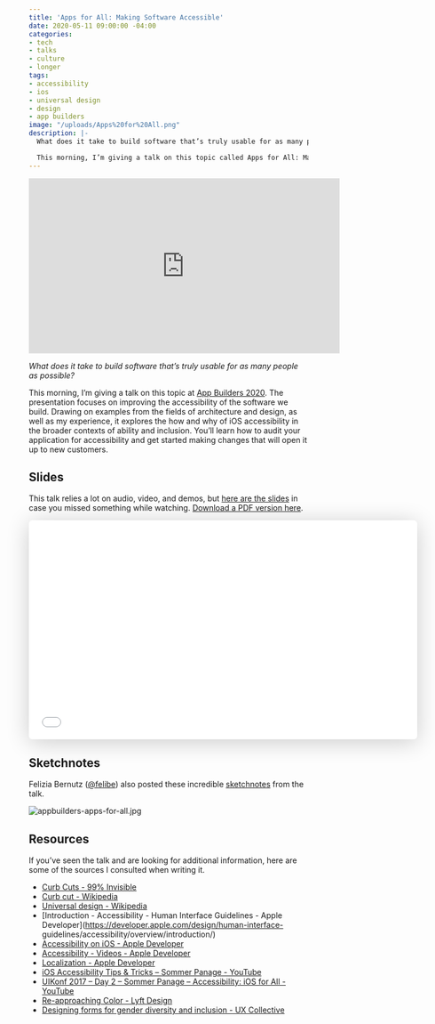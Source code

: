 ```yaml
---
title: 'Apps for All: Making Software Accessible'
date: 2020-05-11 09:00:00 -04:00
categories:
- tech
- talks
- culture
- longer
tags:
- accessibility
- ios
- universal design
- design
- app builders
image: "/uploads/Apps%20for%20All.png"
description: |-
  What does it take to build software that’s truly usable for as many people as possible?

  This morning, I’m giving a talk on this topic called Apps for All: Making Software Accessible at App Builders CH 2020. The presentation focuses on improving the accessibility of the software we build.
---
```


<iframe width="560" height="315" src="https://www.youtube-nocookie.com/embed/LHHmx5XxIBc" frameborder="0" allow="accelerometer; autoplay; encrypted-media; gyroscope; picture-in-picture" allowfullscreen></iframe>

*What does it take to build software that’s truly usable for as many people as possible?*

This morning, I’m giving a talk on this topic at [App Builders 2020](https://appbuilders.ch). The presentation focuses on improving the accessibility of the software we build. Drawing on examples from the fields of architecture and design, as well as my experience, it explores the how and why of iOS accessibility in the broader contexts of ability and inclusion. You’ll learn how to audit your application for accessibility and get started making changes that will open it up to new customers.

## Slides

This talk relies a lot on audio, video, and demos, but [here are the slides](https://speakerdeck.com/matthewbischoff/apps-for-all-making-software-accessible) in case you missed something while watching. [Download a PDF version here](/uploads/apps-for-all-slides.PDF).

<iframe class="speakerdeck-iframe" frameborder="0" src="//speakerdeck.com/player/7115a4f57d0c472fa1bb93fe5e67c740?" allowfullscreen="true" mozallowfullscreen="true" webkitallowfullscreen="true" style="border: 0px; background: padding-box rgba(0, 0, 0, 0.1); margin: 0px; padding: 0px; border-radius: 6px; box-shadow: rgba(0, 0, 0, 0.2) 0px 5px 40px; width: 700px; height: 394px;"></iframe>

## Sketchnotes

Felizia Bernutz ([@felibe](https://twitter.com/felibe444/status/1259871373566062592?s=21)) also posted these incredible [sketchnotes](https://en.wikipedia.org/wiki/Sketchnoting) from the talk.

![appbuilders-apps-for-all.jpg](/uploads/appbuilders-apps-for-all.jpg)

## Resources

If you’ve seen the talk and are looking for additional information, here are some of the sources I consulted when writing it.

* [Curb Cuts - 99% Invisible](https://99percentinvisible.org/episode/curb-cuts/)
* [Curb cut - Wikipedia](https://en.wikipedia.org/wiki/Curb_cut)
* [Universal design - Wikipedia](https://en.wikipedia.org/wiki/Universal_design)
* [Introduction - Accessibility - Human Interface Guidelines - Apple Developer](https://developer.apple.com/design/human-interface-
guidelines/accessibility/overview/introduction/)
* [Accessibility on iOS - Apple Developer](https://developer.apple.com/accessibility/ios/)
* [Accessibility - Videos - Apple Developer](https://developer.apple.com/videos/frameworks/accessibility)
* [Localization - Apple Developer](https://developer.apple.com/localization/)
* [iOS Accessibility Tips & Tricks – Sommer Panage - YouTube](https://www.youtube.com/watch?v=dmMASdKhl_w)
* [UIKonf 2017 – Day 2 – Sommer Panage – Accessibility: iOS for All - YouTube](https://www.youtube.com/watch?v=G01Ac5njNSs)
* [Re-approaching Color - Lyft Design](https://design.lyft.com/re-approaching-color-9e604ba22c88)
* [Designing forms for gender diversity and inclusion - UX Collective](https://uxdesign.cc/designing-forms-for-gender-diversity-and-inclusion-d8194cf1f51)